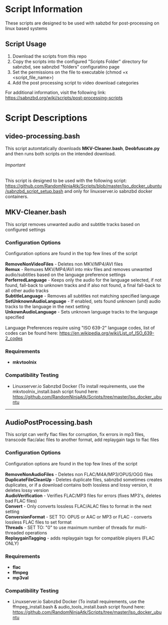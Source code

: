 # Script Information
These scripts are designed to be used with sabzbd for post-processing on linux based systems

## Script Usage

1. Download the scripts from this repo
1. Copy the scripts into the configured "Scripts Folder" directory for sabnzbd, see sabnzbd "folders" configuratino page
1. Set the permissions on the file to executable (chmod +x <script_file_name>)
1. Add the post processing script to video download categories

For additional information, visit the following link:
https://sabnzbd.org/wiki/scripts/post-processing-scripts

# Script Descriptions

## video-processing.bash
This script automtatically downloads **MKV-Cleaner.bash**, **Deobfuscate.py** and then runs both scripts on the intended download.  
###### Important
This script is designed to be used with the following script: https://github.com/RandomNinjaAtk/Scripts/blob/master/lso_docker_ubuntu/sabnzbd_script_setup.bash and only for linuxserver.io sabnzbd docker containers.

## MKV-Cleaner.bash
This script removes unwanted audio and subtitle tracks based on configured settings

### Configuration Options
Configuration options are found in the top few lines of the script<br /><br />
**RemoveNonVideoFiles** - Deletes non MKV/MP4/AVI files <br />
**Remux** - Remuxes MKV/MP4/AVI into mkv files and removes unwanted audio/subtitles based on the language preference settings <br />
**PerferredLanguage** - Keeps only the audio for the language selected, if not found, fall-back to unknown tracks and if also not found, a final fall-back to all other audio tracks  <br />
**SubtitleLanguage** - Removes all subtitles not matching specified language <br />
**SetUnknownAudioLanguage** - If enabled, sets found unknown (und) audio tracks to the language in the next setting <br />
**UnkownAudioLanguage** - Sets unknown language tracks to the language specified <br /><br />
Language Preferences require using "ISO 639-2" language codes, list of codes can be found here: https://en.wikipedia.org/wiki/List_of_ISO_639-2_codes

### Requirements
* **mkvtoolnix**

### Compatibility Testing
* Linuxserver.io Sabnzbd Docker (To install requirements, use the mkvtoolnix_install.bash script found here: https://github.com/RandomNinjaAtk/Scripts/tree/master/lso_docker_ubuntu<br />

<hr />

## AudioPostProcessing.bash
This script can verify flac files for corruption, fix errors in mp3 files, transcode flac/alac files to another format, add replaygain tags to flac files

### Configuration Options
Configuration options are found in the top few lines of the script<br /><br />
**RemoveNonAudioFiles** - Deletes non FLAC/M4A/MP3/OPUS/OGG files<br />
**DuplicateFileCleanUp** - Deletes duplicate files, sabnzbd sometimes creates duplicates, or if a download contains both lossless and lossy version, it deletes lossy version <br />
**AudioVerification** -  Verifies FLAC/MP3 files for errors (fixes MP3's, deletes bad FLAC files)<br />
**Convert** - Only converts lossless FLAC/ALAC files to format in the next setting <br />
**ConversionFormat** - SET TO: OPUS or AAC or MP3 or FLAC - converts lossless FLAC files to set format<br />
**Threads** - SET TO: "0" to use maximum number of threads for multi-threaded operations<br />
**ReplaygainTagging** - adds replaygain tags for compatible players (FLAC ONLY)<br />

### Requirements
* **flac**
* **ffmpeg**
* **mp3val**

### Compatibility Testing
* Linuxserver.io Sabnzbd Docker (To install requirements, use the ffmpeg_install.bash & audio_tools_install.bash script found here: https://github.com/RandomNinjaAtk/Scripts/tree/master/lso_docker_ubuntu<br />
